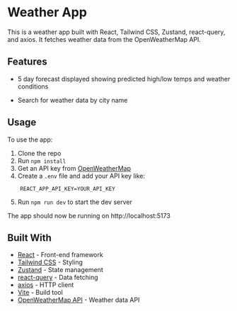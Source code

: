 # Weather App

This is a weather app built with React, Tailwind CSS, Zustand, react-query, and axios. It fetches weather data from the OpenWeatherMap API.

## Features

- 5 day forecast displayed showing predicted high/low temps and weather conditions

- Search for weather data by city name

## Usage

To use the app:

1. Clone the repo
2. Run `npm install`
3. Get an API key from [OpenWeatherMap](https://openweathermap.org/api)
4. Create a `.env` file and add your API key like:

```
    REACT_APP_API_KEY=YOUR_API_KEY
```

5. Run `npm run dev` to start the dev server

The app should now be running on http://localhost:5173

## Built With

- [React](https://reactjs.org/) - Front-end framework
- [Tailwind CSS](https://tailwindcss.com/) - Styling
- [Zustand](https://github.com/pmndrs/zustand) - State management
- [react-query](https://react-query.tanstack.com/) - Data fetching
- [axios](https://github.com/axios/axios) - HTTP client
- [Vite](https://vitejs.dev/) - Build tool
- [OpenWeatherMap API](https://openweathermap.org/api) - Weather data API
